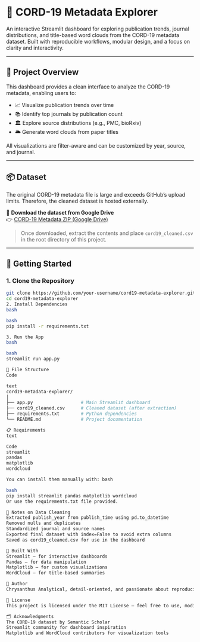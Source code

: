 # 📘 CORD-19 Metadata Explorer

An interactive Streamlit dashboard for exploring publication trends, journal distributions, and title-based word clouds from the CORD-19 metadata dataset. Built with reproducible workflows, modular design, and a focus on clarity and interactivity.

---

## 🧠 Project Overview

This dashboard provides a clean interface to analyze the CORD-19 metadata, enabling users to:

- 📈 Visualize publication trends over time  
- 📚 Identify top journals by publication count  
- 🏛️ Explore source distributions (e.g., PMC, bioRxiv)  
- 🌥️ Generate word clouds from paper titles  

All visualizations are filter-aware and can be customized by year, source, and journal.

---

## 📦 Dataset

The original CORD-19 metadata file is large and exceeds GitHub’s upload limits. Therefore, the cleaned dataset is hosted externally.

🔗 **Download the dataset from Google Drive**  
👉 [CORD-19 Metadata ZIP (Google Drive)](https://your-google-drive-link-here)

> Once downloaded, extract the contents and place `cord19_cleaned.csv` in the root directory of this project.

---

## 🚀 Getting Started

### 1. Clone the Repository
```bash
git clone https://github.com/your-username/cord19-metadata-explorer.git
cd cord19-metadata-explorer
2. Install Dependencies  
bash

bash  
pip install -r requirements.txt

3. Run the App  
bash

bash  
streamlit run app.py

📁 File Structure  
Code

text  
cord19-metadata-explorer/  
│  
├── app.py                  # Main Streamlit dashboard  
├── cord19_cleaned.csv      # Cleaned dataset (after extraction)  
├── requirements.txt        # Python dependencies  
└── README.md               # Project documentation

📋 Requirements  
text

Code  
streamlit  
pandas  
matplotlib  
wordcloud

You can install them manually with: bash

bash  
pip install streamlit pandas matplotlib wordcloud  
Or use the requirements.txt file provided.

🧪 Notes on Data Cleaning  
Extracted publish_year from publish_time using pd.to_datetime  
Removed nulls and duplicates  
Standardized journal and source names  
Exported final dataset with index=False to avoid extra columns  
Saved as cord19_cleaned.csv for use in the dashboard

🧠 Built With  
Streamlit — for interactive dashboards  
Pandas — for data manipulation  
Matplotlib — for custom visualizations  
WordCloud — for title-based summaries

👤 Author  
Chrysanthus Analytical, detail-oriented, and passionate about reproducible data science workflows. Built this dashboard to explore metadata-rich datasets with clarity and creativity.

📜 License  
This project is licensed under the MIT License — feel free to use, modify, and share.

🗂️ Acknowledgments  
The CORD-19 dataset by Semantic Scholar  
Streamlit community for dashboard inspiration  
Matplotlib and WordCloud contributors for visualization tools

